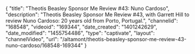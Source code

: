{
    "title": "Theotis Beasley Sponsor Me Review #43: Nuno Cardoso",
    "description": "Theotis Beasley Sponsor Me Review #43, with Garrett Hill to review Nuno Cardoso: 20 years old from Porto, Portugal.",
    "channelid": "168548",
    "videoid": "169344",
    "date_created": "1401242629",
    "date_modified": "1455754486",
    "type": "captivate",
    "layout": "channelVideo",
    "url": "\/altamont\/theotis-beasley-sponsor-me-review-43-nuno-cardoso\/168548-169344"
}